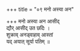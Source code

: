 +++
title = "०९ मनो अस्या अन"

+++
मनो अस्या अन आसीद्  
द्यौर् आसीद् उत छदिः ।  
शुक्राव् अनड्वाहाव् आस्तां  
यद् अयात् सूर्या पतिम् ॥